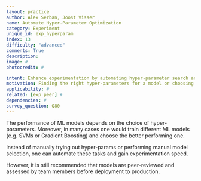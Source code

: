 ```yaml
---
layout: practice
author: Alex Serban, Joost Visser
name: Automate Hyper-Parameter Optimization
category: Experiment
unique_id: exp_hyperparam
index: 13
difficulty: "advanced"
comments: True
description:
image: #
photocredit: #

intent: Enhance experimentation by automating hyper-parameter search and model selection. #
motivation: Finding the right hyper-parameters for a model or choosing between different ML models can be a daunting task. Automated methods to perform these activities are now available, with great 'off the shelf' tool support.  #
applicability: #
related: [exp_peer] #
dependencies: #
survey_question: Q80
---
```


The performance of ML models depends on the choice of hyper-parameters.
Moreover, in many cases one would train different ML models (e.g. SVMs or Gradient Boosting) and choose the better performing one.

Instead of manually trying out hyper-params or performing manual model selection, one can automate these tasks and gain experimentation speed.

However, it is still recommended that models are peer-reviewed and assessed by team members before deployment to production.